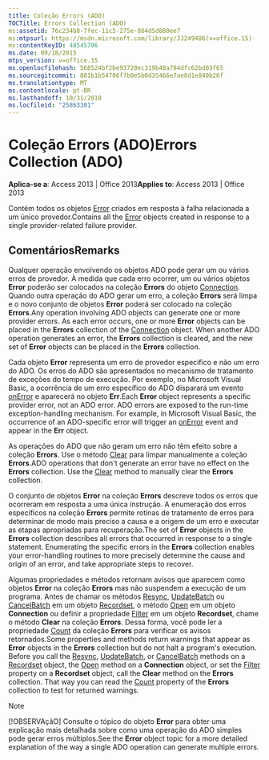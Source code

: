 ```yaml
---
title: Coleção Errors (ADO)
TOCTitle: Errors Collection (ADO)
ms:assetid: 76c234b8-7fec-11c5-275e-864d5d880ee7
ms:mtpsurl: https://msdn.microsoft.com/library/JJ249486(v=office.15)
ms:contentKeyID: 48545706
ms.date: 09/18/2015
mtps_version: v=office.15
ms.openlocfilehash: 568524bf2be93720ec319b48a784dfc62bd03f65
ms.sourcegitcommit: 801b1b54786f7b0e5b0d35466e7ae8d1e840b26f
ms.translationtype: MT
ms.contentlocale: pt-BR
ms.lasthandoff: 10/31/2018
ms.locfileid: "25863301"
---
```

# <a name="errors-collection-ado"></a><span data-ttu-id="e7484-102">Coleção Errors (ADO)</span><span class="sxs-lookup"><span data-stu-id="e7484-102">Errors Collection (ADO)</span></span>


<span data-ttu-id="e7484-103">**Aplica-se a**: Access 2013 | Office 2013</span><span class="sxs-lookup"><span data-stu-id="e7484-103">**Applies to**: Access 2013 | Office 2013</span></span>

<span data-ttu-id="e7484-104">Contém todos os objetos [Error](error-object-ado.md) criados em resposta à falha relacionada a um único provedor.</span><span class="sxs-lookup"><span data-stu-id="e7484-104">Contains all the [Error](error-object-ado.md) objects created in response to a single provider-related failure provider.</span></span>

## <a name="remarks"></a><span data-ttu-id="e7484-105">Comentários</span><span class="sxs-lookup"><span data-stu-id="e7484-105">Remarks</span></span>

<span data-ttu-id="e7484-p101">Qualquer operação envolvendo os objetos ADO pode gerar um ou vários erros de provedor. À medida que cada erro ocorrer, um ou vários objetos **Error** poderão ser colocados na coleção **Errors** do objeto [Connection](connection-object-ado.md). Quando outra operação do ADO gerar um erro, a coleção **Errors** será limpa e o novo conjunto de objetos **Error** poderá ser colocado na coleção **Errors**.</span><span class="sxs-lookup"><span data-stu-id="e7484-p101">Any operation involving ADO objects can generate one or more provider errors. As each error occurs, one or more **Error** objects can be placed in the **Errors** collection of the [Connection](connection-object-ado.md) object. When another ADO operation generates an error, the **Errors** collection is cleared, and the new set of **Error** objects can be placed in the **Errors** collection.</span></span>

<span data-ttu-id="e7484-p102">Cada objeto **Error** representa um erro de provedor específico e não um erro do ADO. Os erros do ADO são apresentados no mecanismo de tratamento de exceções do tempo de execução. Por exemplo, no Microsoft Visual Basic, a ocorrência de um erro específico do ADO disparará um evento [onError](onerror-event-rds.md) e aparecerá no objeto **Err**.</span><span class="sxs-lookup"><span data-stu-id="e7484-p102">Each **Error** object represents a specific provider error, not an ADO error. ADO errors are exposed to the run-time exception-handling mechanism. For example, in Microsoft Visual Basic, the occurrence of an ADO-specific error will trigger an [onError](onerror-event-rds.md) event and appear in the **Err** object.</span></span>

<span data-ttu-id="e7484-p103">As operações do ADO que não geram um erro não têm efeito sobre a coleção **Errors**. Use o método [Clear](clear-method-ado.md) para limpar manualmente a coleção **Errors**.</span><span class="sxs-lookup"><span data-stu-id="e7484-p103">ADO operations that don't generate an error have no effect on the **Errors** collection. Use the [Clear](clear-method-ado.md) method to manually clear the **Errors** collection.</span></span>

<span data-ttu-id="e7484-p104">O conjunto de objetos **Error** na coleção **Errors** descreve todos os erros que ocorreram em resposta a uma única instrução. A enumeração dos erros específicos na coleção **Errors** permite rotinas de tratamento de erros para determinar de modo mais preciso a causa e a origem de um erro e executar as etapas apropriadas para recuperação.</span><span class="sxs-lookup"><span data-stu-id="e7484-p104">The set of **Error** objects in the **Errors** collection describes all errors that occurred in response to a single statement. Enumerating the specific errors in the **Errors** collection enables your error-handling routines to more precisely determine the cause and origin of an error, and take appropriate steps to recover.</span></span>

<span data-ttu-id="e7484-p105">Algumas propriedades e métodos retornam avisos que aparecem como objetos **Error** na coleção **Errors** mas não suspendem a execução de um programa. Antes de chamar os métodos [Resync](resync-method-ado.md), [UpdateBatch](updatebatch-method-ado.md) ou [CancelBatch](cancelbatch-method-ado.md) em um objeto [Recordset](recordset-object-ado.md), o método [Open](open-method-ado-connection.md) em um objeto **Connection** ou definir a propriedade [Filter](filter-property-ado.md) em um objeto **Recordset**, chame o método **Clear** na coleção **Errors**. Dessa forma, você pode ler a propriedade [Count](count-property-ado.md) da coleção **Errors** para verificar os avisos retornados.</span><span class="sxs-lookup"><span data-stu-id="e7484-p105">Some properties and methods return warnings that appear as **Error** objects in the **Errors** collection but do not halt a program's execution. Before you call the [Resync](resync-method-ado.md), [UpdateBatch](updatebatch-method-ado.md), or [CancelBatch](cancelbatch-method-ado.md) methods on a [Recordset](recordset-object-ado.md) object, the [Open](open-method-ado-connection.md) method on a **Connection** object, or set the [Filter](filter-property-ado.md) property on a **Recordset** object, call the **Clear** method on the **Errors** collection. That way you can read the [Count](count-property-ado.md) property of the **Errors** collection to test for returned warnings.</span></span>


> [!NOTE]
> <span data-ttu-id="e7484-119">[!OBSERVAçãO] Consulte o tópico do objeto **Error** para obter uma explicação mais detalhada sobre como uma operação do ADO simples pode gerar erros múltiplos.</span><span class="sxs-lookup"><span data-stu-id="e7484-119">See the **Error** object topic for a more detailed explanation of the way a single ADO operation can generate multiple errors.</span></span>


